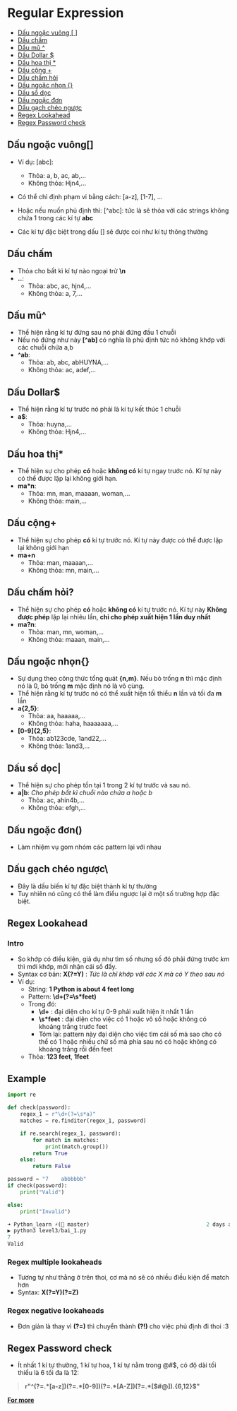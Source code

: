 # Regular Expression

- [Dấu ngoặc vuông \[ \]](#dấu-ngoặc-vuông)
- [Dấu chấm](#dấu-chấm)
- [Dấu mũ ^](#dấu-mũ)
- [Dấu Dollar $](#dấu-dollar)
- [Dấu hoa thị *](#dấu-hoa-thị)
- [Dấu cộng +](#dấu-cộng)
- [Dấu chấm hỏi](#dấu-chấm-hỏi)
- [Dấu ngoặc nhọn {}](#dấu-ngoặc-nhọn)
- [Dấu sổ dọc](#dấu-sổ-dọc)
- [Dấu ngoặc đơn](#dấu-ngoặc-đơn)
- [Dấu gạch chéo ngược](#dấu-gạch-chéo-ngược)
- [Regex Lookahead](#regex-lookahead)
- [Regex Password check](#regex-password-check)

## Dấu ngoặc vuông[]

- Ví dụ: \[abc\]:
  - Thỏa: a, b, ac, ab,...
  - Không thỏa: Hjn4,...
- Có thể chỉ định phạm vi bằng cách: \[a-z\], \[1-7\], ...

- Hoặc nếu muốn phủ định thì: \[^abc\]: tức là sẽ thỏa với các strings không chứa 1 trong các kí tự **abc**
- Các kí tự đặc biệt trong dấu \[\] sẽ được coi như kí tự thông thường

## Dấu chấm

- Thỏa cho bất kì kí tự nào ngoại trừ **\n**
- **..**:
  - Thỏa: abc, ac, hjn4,...
  - Không thỏa: a, 7,...

## Dấu mũ^

- Thể hiện rằng kí tự đứng sau nó phải đứng đầu 1 chuỗi
- Nếu nó đứng như này **\[^ab\]** có nghĩa là phủ định tức nó không khớp với các chuỗi chứa a,b
- **^ab**:
  - Thỏa: ab, abc, abHUYNA,...
  - Không thỏa: ac, adef,...

## Dấu Dollar$

- Thể hiện rằng kí tự trước nó phải là kí tự kết thúc 1 chuỗi
- **a$**:
  - Thỏa: huyna,...
  - Không thỏa: Hjn4,...

## Dấu hoa thị*

- Thể hiện sự cho phép **có** hoặc **không có** kí tự ngay trước nó. Kí tự này có thể được lặp lại không giới hạn.
- **ma\*n**:
  - Thỏa: mn, man, maaaan, woman,...
  - Không thỏa: main,...

## Dấu cộng+

- Thể hiện sự cho phép **có** kí tự trước nó. Kí tự này được có thể được lặp lại không giới hạn
- **ma\+n**
  - Thỏa: man, maaaan,...
  - Không thỏa: mn, main,...

## Dấu chấm hỏi?

- Thể hiện sự cho phép **có** hoặc **không có** kí tự trước nó. Kí tự này **Không được phép** lặp lại nhiêu lần, **chỉ cho phép xuất hiện 1 lần duy nhất**
- **ma?n**:
  - Thỏa: man, mn, woman,...
  - Không thỏa: maaan, main,...

## Dấu ngoặc nhọn\{\}

- Sự dụng theo công thức tổng quát **{n,m}**. Nếu bỏ trống **n** thì mặc định nó là 0, bỏ trống **m** mặc định nó là vô cùng.
- Thể hiện rằng kí tự trước nó có thể xuất hiện tối thiểu **n** lần và tối đa **m** lần
- **a{2,5}**:
  - Thỏa: aa, haaaaa,...
  - Không thỏa: haha, haaaaaaa,...
- **\[0-9\]{2,5}**:
  - Thỏa: ab123cde, 1and22,...
  - Không thỏa: 1and3,...

## Dấu sổ dọc|

- Thể hiện sự cho phép tồn tại 1 trong 2 kí tự trước và sau nó.
- **a|b**: *Cho phép bất kì chuỗi nào chứa a hoặc b*
  - Thỏa: ac, ahin4b,...
  - Không thỏa: efgh,...

## Dấu ngoặc đơn()

- Làm nhiệm vụ gom nhóm các pattern lại với nhau

## Dấu gạch chéo ngược\\

- Đây là dấu biến kí tự đặc biệt thành kí tự thường
- Tuy nhiên nó cũng có thể làm điều ngược lại ở một số trường hợp đặc biệt.

## Regex Lookahead

### Intro

- So khớp có điều kiện, giả dụ như tìm số nhưng số đó phải đứng trước *km* thì mới khớp, mới nhận cái số đấy.
- Syntax cơ bản: **X(?=Y)** : *Tức là chỉ khớp với các X mà có Y theo sau nó*
- Ví dụ:
  - String: **1 Python is about 4 feet long**
  - Pattern: **\d+(?=\s\*feet)**
  - Trong đó:
    - **\d+** : đại diện cho kí tự 0-9 phải xuất hiện ít nhất 1 lần
    - **\s*feet** : đại diện cho việc có 1 hoặc vô số hoặc không có khoảng trắng trước feet
    - Tóm lại: pattern này đại diện cho việc tìm cái số mà sao cho có thể có 1 hoặc nhiều chữ số mà phía sau nó có hoặc không có khoảng trắng rồi đến feet
  - Thỏa: **123      feet**, **1feet**

## Example

```python
import re

def check(password):
    regex_1 = r"\d+(?=\s*a)"
    matches = re.finditer(regex_1, password)

    if re.search(regex_1, password):
        for match in matches:
            print(match.group())
        return True
    else:
        return False

password = "7    abbbbbb"
if check(password):
    print("Valid")

else:
    print("Invalid")

➜ Python_learn ⚡( master)                                     2 days ago 
▶ python3 level3/bai_1.py 
7
Valid
```

### Regex multiple lookaheads

- Tương tự như thằng ở trên thoi, cơ mà nó sẽ có nhiều điều kiện để match hơn
- Syntax: **X(?=Y)(?=Z)**

### Regex negative lookaheads

- Đơn giản là thay vì **(?=)** thì chuyển thành **(?!)** cho việc phủ định đi thoi :3

## Regex Password check

- Ít nhất 1 kí tự thường, 1 kí tự hoa, 1 kí tự nằm trong @#$, có độ dài tối thiểu là 6 tối đa là 12:

> **r"^(?=.\*[a-z])(?=.\*[0-9])(?=.\*[A-Z])(?=.\*[$#@]).{6,12}$"**

[**For more**](https://stackoverflow.com/questions/19605150/regex-for-password-must-contain-at-least-eight-characters-at-least-one-number-a)
